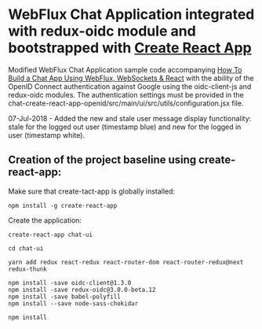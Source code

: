 # WebFlux Chat Application integrated with redux-oidc module and bootstrapped with [Create React App](https://github.com/facebookincubator/create-react-app)

Modified WebFlux Chat Application sample code accompanying [How To Build a Chat App Using WebFlux, WebSockets & React](http://blog.monkey.codes/how-to-build-a-chat-app-using-webflux-websockets-react/) with the ability of the OpenID Connect authentication against Google using the oidc-client-js and redux-oidc modules. The authentication settings must be provided in the chat-create-react-app-openid/src/main/ui/src/utils/configuration.jsx file. 

07-Jul-2018 - Added the new and stale user message display functionality: stale for the logged out user (timestamp blue) and new for the logged in user (timestamp white). 

## Creation of the project baseline using create-react-app:

Make sure that create-tact-app is globally installed:

```
npm install -g create-react-app
```
Create the application:

```
create-react-app chat-ui

cd chat-ui

yarn add redux react-redux react-router-dom react-router-redux@next redux-thunk

npm install -save oidc-client@1.3.0
npm install -save redux-oidc@3.0.0-beta.12
npm install -save babel-polyfill
npm install --save node-sass-chokidar

npm install
```
